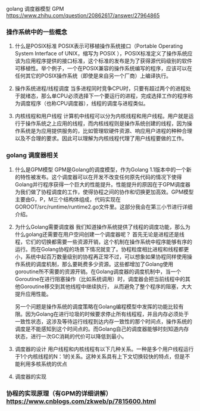 golang 调度器模型  GPM      https://www.zhihu.com/question/20862617/answer/27964865


### 操作系统中的一些概念
1. 什么是POSIX标准
   POSIX表示可移植操作系统接口（Portable Operating System Interface of UNIX，缩写为 POSIX ），POSIX标准定义了操作系统应该为应用程序提供的接口标准，这个标准的发布是为了获得源代码级别的软件可移植性。举个例子，一个在POSIX兼容的操作系统编写的程序，应该可以在任何其它的POSIX操作系统（即使是来自另一个厂商）上编译执行。

2. 操作系统进程/线程调度
   当多进程同时竞争CPU时，只要有超过两个的进程处于就绪态，那么单CPU必须选择下一个要运行的进程，完成选择工作的程序称为调度程序（也称CPU调度器），线程的调度与进程类似。

3. 内核线程和用户线程
   计算机中线程可以分为内核线程和用户线程。用户就是运行于操作系统之上应用的线程，而内核线程则是操作系统创建的线程，因为操作系统是为应用提供服务的，比如管理软硬件资源、响应用户进程的种种合理以及不合理的要求。因此可以理解为内核线程代理了用户线程要做的工作。

### golang 调度器相关
1. 什么是GPM模型
   GPM是Golang的调度模型，作为Golang 1.1版本中的一个新的特性被发布。这个调度器可以在开发不改变任何原先代码的情况下使得Golang并行程序获得一个巨大的性能提升。性能提升的原因在于GPM调度器为我们做了协程调度的工作，使得协程之间的协作和切换更加高效。GPM模型主要由G，P，M三个结构体组成，代码实现在GOROOT/src/runtime/runtime2.go文件里。这部分我会在第三小节进行详细介绍。

2. 为什么Golang需要调度器
   我们知道操作系统提供了线程的调度功能，那么为什么golang还需要在用户空间创建一个调度器呢？
   首先无论是进程还是线程，它们的切换都需要一些资源开销，这个机制在操作系统中程序能够有序的运行。而在Golang协程的场景下情况就变了。协程粒度相比进程和线程都更小，系统中起百万数量级别的协程再正常不过，可以想象如果协程同样使用操作系统的调度机制，那么要耗费多少资源。这些都增加了Golang使用goroutine所不需要的资源开销。在Golang调度器的调度机制中，当一个Goroutine在进行阻塞操作（比如系统调用）时，调度器会把当前线程中的其他Goroutine移交到其他线程中继续执行， 从而避免了整个程序的阻塞，大大提升应用性能。

   另一个问题是操作系统的调度策略在Golang编程模型中发挥的功能比较有限。因为Golang在进行垃圾的时候要求停止所有线程程，并且内存必须处于一致性状态，这涉及等待运行线程到达内存一致性的那个时间点，操作系统的调度是不能感知到这个时间点的。而Golang自己的调度器能够时刻知道内存状态，进行一次GC消耗的代价可以降低到最小。

3. 调度器的设计
   用户线程和内核线程有以下几种关系。一种是多个用户线程运行于1个内核线程的N：1的关系。这种关系具有上下文切换较快的特点，但是不能利用多核系统的优点

4. 调度器的实现


### 协程的实现原理（有GPM的详细讲解） https://www.cnblogs.com/zkweb/p/7815600.html

